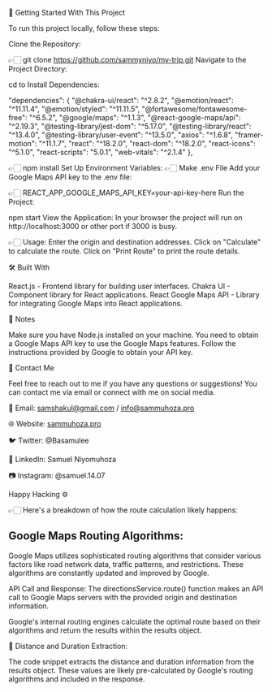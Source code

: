 🚀 Getting Started With This Project

To run this project locally, follow these steps:

Clone the Repository:

👉🏻 git clone <https://github.com/sammyniyo/my-trip.git>
Navigate to the Project Directory:

cd to <project-directory>
Install Dependencies:

"dependencies": {
"@chakra-ui/react": "^2.8.2",
"@emotion/react": "^11.11.4",
"@emotion/styled": "^11.11.5",
"@fortawesome/fontawesome-free": "^6.5.2",
"@google/maps": "^1.1.3",
"@react-google-maps/api": "^2.19.3",
"@testing-library/jest-dom": "^5.17.0",
"@testing-library/react": "^13.4.0",
"@testing-library/user-event": "^13.5.0",
"axios": "^1.6.8",
"framer-motion": "^11.1.7",
"react": "^18.2.0",
"react-dom": "^18.2.0",
"react-icons": "^5.1.0",
"react-scripts": "5.0.1",
"web-vitals": "^2.1.4"
},

👉🏻 npm install
Set Up Environment Variables:
👉🏻 Make .env File
Add your Google Maps API key to the .env file:

👉🏻 REACT_APP_GOOGLE_MAPS_API_KEY=your-api-key-here
Run the Project:

npm start
View the Application:
In your browser the project will run on http://localhost:3000 or other port if 3000 is busy.

👉🏻 Usage:
Enter the origin and destination addresses.
Click on "Calculate" to calculate the route.
Click on "Print Route" to print the route details.

🛠️ Built With

React.js - Frontend library for building user interfaces.
Chakra UI - Component library for React applications.
React Google Maps API - Library for integrating Google Maps into React applications.

📝 Notes

Make sure you have Node.js installed on your machine.
You need to obtain a Google Maps API key to use the Google Maps features. Follow the instructions provided by Google to obtain your API key.

📧 Contact Me

Feel free to reach out to me if you have any questions or suggestions! You can contact me via email or connect with me on social media.

📩 Email: samshakul@gmail.com / info@sammuhoza.pro

🌐 Website: [sammuhoza.pro](http://sammuhoza.pro/)

🐦 Twitter: @Basamulee

👔 LinkedIn: Samuel Niyomuhoza

📷 Instagram: @samuel.14.07

Happy Hacking ⚙️

👉🏻 Here's a breakdown of how the route calculation likely happens:

## Google Maps Routing Algorithms:

Google Maps utilizes sophisticated routing algorithms that consider various factors like road network data, traffic patterns, and restrictions. These algorithms are constantly updated and improved by Google.

API Call and Response:
The directionsService.route() function makes an API call to Google Maps servers with the provided origin and destination information.

Google's internal routing engines calculate the optimal route based on their algorithms and return the results within the results object.

🫡 Distance and Duration Extraction:

The code snippet extracts the distance and duration information from the results object. These values are likely pre-calculated by Google's routing algorithms and included in the response.
